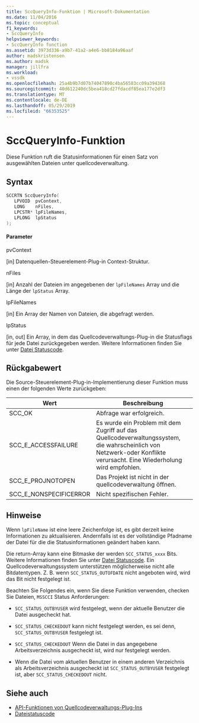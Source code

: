 ```yaml
---
title: SccQueryInfo-Funktion | Microsoft-Dokumentation
ms.date: 11/04/2016
ms.topic: conceptual
f1_keywords:
- SccQueryInfo
helpviewer_keywords:
- SccQueryInfo function
ms.assetid: 3973d336-a9b7-41a2-a4e6-bb8184a96aaf
author: madskristensen
ms.author: madsk
manager: jillfra
ms.workload:
- vssdk
ms.openlocfilehash: 25a4b9b7d07b74047890c4ba56583cc09a394368
ms.sourcegitcommit: 40d612240dc5bea418cd27fdacdf85ea177e2df3
ms.translationtype: MT
ms.contentlocale: de-DE
ms.lasthandoff: 05/29/2019
ms.locfileid: "66353525"
---
```

# <a name="sccqueryinfo-function"></a>SccQueryInfo-Funktion
Diese Funktion ruft die Statusinformationen für einen Satz von ausgewählten Dateien unter quellcodeverwaltung.

## <a name="syntax"></a>Syntax

```cpp
SCCRTN SccQueryInfo(
   LPVOID  pvContext,
   LONG    nFiles,
   LPCSTR* lpFileNames,
   LPLONG  lpStatus
);
```

#### <a name="parameters"></a>Parameter
 pvContext

[in] Datenquellen-Steuerelement-Plug-in Context-Struktur.

 nFiles

[in] Anzahl der Dateien im angegebenen der `lpFileNames` Array und die Länge der `lpStatus` Array.

 lpFileNames

[in] Ein Array der Namen von Dateien, die abgefragt werden.

 lpStatus

[in, out] Ein Array, in dem das Quellcodeverwaltungs-Plug-in die Statusflags für jede Datei zurückgegeben werden. Weitere Informationen finden Sie unter [Datei Statuscode](../extensibility/file-status-code-enumerator.md).

## <a name="return-value"></a>Rückgabewert
 Die Source-Steuerelement-Plug-in-Implementierung dieser Funktion muss einen der folgenden Werte zurückgeben:

|Wert|Beschreibung|
|-----------|-----------------|
|SCC_OK|Abfrage war erfolgreich.|
|SCC_E_ACCESSFAILURE|Es wurde ein Problem mit dem Zugriff auf das Quellcodeverwaltungssystem, die wahrscheinlich von Netzwerk-oder Konflikte verursacht. Eine Wiederholung wird empfohlen.|
|SCC_E_PROJNOTOPEN|Das Projekt ist nicht in der quellcodeverwaltung öffnen.|
|SCC_E_NONSPECIFICERROR|Nicht spezifischen Fehler.|

## <a name="remarks"></a>Hinweise
 Wenn `lpFileName` ist eine leere Zeichenfolge ist, es gibt derzeit keine Informationen zu aktualisieren. Andernfalls ist es der vollständige Pfadname der Datei für die die Statusinformationen geändert haben kann.

 Die return-Array kann eine Bitmaske der werden `SCC_STATUS_xxxx` Bits. Weitere Informationen finden Sie unter [Datei Statuscode](../extensibility/file-status-code-enumerator.md). Ein Quellcodeverwaltungssystem unterstützen möglicherweise nicht alle Bitdatentypen. Z. B. wenn `SCC_STATUS_OUTOFDATE` nicht angeboten wird, wird das Bit nicht festgelegt ist.

 Beachten Sie Folgendes ein, wenn Sie diese Funktion verwenden, checken Sie Dateien, `MSSCCI` Status Anforderungen:

- `SCC_STATUS_OUTBYUSER` wird festgelegt, wenn der aktuelle Benutzer die Datei ausgecheckt hat.

- `SCC_STATUS_CHECKEDOUT` kann nicht festgelegt werden, es sei denn, `SCC_STATUS_OUTBYUSER` festgelegt ist.

- `SCC_STATUS_CHECKEDOUT` Wenn die Datei in das angegebene Arbeitsverzeichnis ausgecheckt ist, wird nur festgelegt werden.

- Wenn die Datei vom aktuellen Benutzer in einem anderen Verzeichnis als Arbeitsverzeichnis ausgecheckt ist `SCC_STATUS_OUTBYUSER` festgelegt ist, aber `SCC_STATUS_CHECKEDOUT` nicht.

## <a name="see-also"></a>Siehe auch
- [API-Funktionen von Quellcodeverwaltungs-Plug-Ins](../extensibility/source-control-plug-in-api-functions.md)
- [Dateistatuscode](../extensibility/file-status-code-enumerator.md)